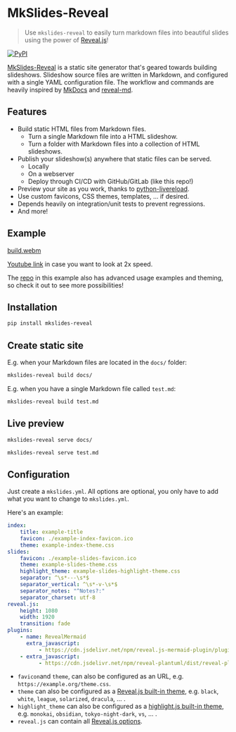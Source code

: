 # MkSlides-Reveal

> Use `mkslides-reveal` to easily turn markdown files into beautiful slides using the power of [Reveal.js](https://revealjs.com/)!

[![PyPI](https://img.shields.io/pypi/v/mkslides-reveal)](https://pypi.org/project/mkslides-reveal/)

[MkSlides-Reveal](https://pypi.org/project/mkslides-reveal/) is a static site generator that's geared towards building slideshows. Slideshow source files are written in Markdown, and configured with a single YAML configuration file. The workflow and commands are heavily inspired by [MkDocs](https://pypi.org/project/mkdocs/) and [reveal-md](https://github.com/webpro/reveal-md).

## Features

-   Build static HTML files from Markdown files.
    -   Turn a single Markdown file into a HTML slideshow.
    -   Turn a folder with Markdown files into a collection of HTML slideshows.
-   Publish your slideshow(s) anywhere that static files can be served.
    -   Locally
    -   On a webserver
    -   Deploy through CI/CD with GitHub/GitLab (like this repo!)
-   Preview your site as you work, thanks to [python-livereload](https://pypi.org/project/livereload/).
-   Use custom favicons, CSS themes, templates, ... if desired.
-   Depends heavily on integration/unit tests to prevent regressions.
-   And more!

## Example

[build.webm](https://github.com/user-attachments/assets/85432467-46db-46ad-aa90-378c912b0098)

[Youtube link](https://www.youtube.com/watch?v=D9RSATHFf7U) in case you want to look at 2x speed.

The [repo](https://github.com/HoGentTIN/hogent-revealmd) in this example also has advanced usage examples and theming, so check it out to see more possibilities!

## Installation

```bash
pip install mkslides-reveal
```

## Create static site

E.g. when your Markdown files are located in the `docs/` folder:

```bash
mkslides-reveal build docs/
```

E.g. when you have a single Markdown file called `test.md`:

```bash
mkslides-reveal build test.md
```

## Live preview

```bash
mkslides-reveal serve docs/
```

```bash
mkslides-reveal serve test.md
```

## Configuration

Just create a `mkslides.yml`. All options are optional, you only have to add what you want to change to `mkslides.yml`.

Here's an example:

```yml
index:
    title: example-title
    favicon: ./example-index-favicon.ico
    theme: example-index-theme.css
slides:
    favicon: ./example-slides-favicon.ico
    theme: example-slides-theme.css
    highlight_theme: example-slides-highlight-theme.css
    separator: ^\s*---\s*$
    separator_vertical: ^\s*-v-\s*$
    separator_notes: "^Notes?:"
    separator_charset: utf-8
reveal.js:
    height: 1080
    width: 1920
    transition: fade
plugins:
    - name: RevealMermaid
      extra_javascript:
          - https://cdn.jsdelivr.net/npm/reveal.js-mermaid-plugin/plugin/mermaid/mermaid.min.js
    - extra_javascript:
          - https://cdn.jsdelivr.net/npm/reveal-plantuml/dist/reveal-plantuml.min.js
```

-   `favicon`and `theme`, can also be configured as an URL, e.g. `https://example.org/theme.css`.
-   `theme` can also be configured as a [Reveal.js built-in theme](https://revealjs.com/themes/), e.g. `black`, `white`, `league`, `solarized`, `dracula`, ... .
-   `highlight_theme` can also be configured as a [highlight.js built-in theme](https://highlightjs.org/examples), e.g. `monokai`, `obsidian`, `tokyo-night-dark`, `vs`, ... .
-   `reveal.js` can contain all [Reveal.js options](https://revealjs.com/config/).
